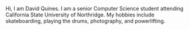 Hi, I am David Quines. I am a senior Computer Science student attending California State University of Northridge. My hobbies include skateboarding, playing the drums, photography, and powerlifting.

